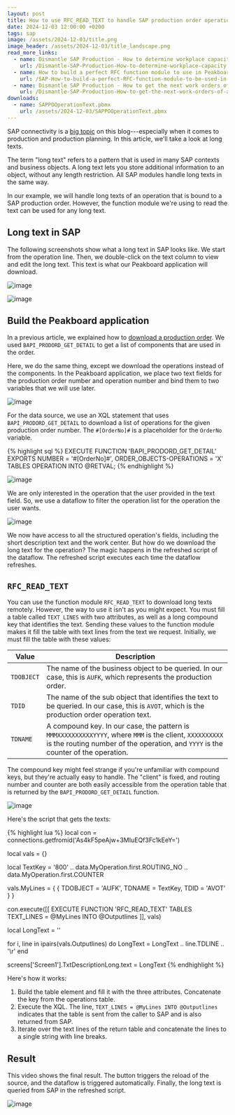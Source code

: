 ```yaml
---
layout: post
title: How to use RFC_READ_TEXT to handle SAP production order operation texts with Peakboard
date: 2024-12-03 12:00:00 +0200
tags: sap
image: /assets/2024-12-03/title.png
image_header: /assets/2024-12-03/title_landscape.png
read_more_links:
  - name: Dismantle SAP Production - How to determine workplace capacity
    url: /Dismantle-SAP-Production-How-to-determine-workplace-capacity.html
  - name: How to build a perfect RFC function module to use in Peakboard
    url: /SAP-How-to-build-a-perfect-RFC-function-module-to-be-used-in-Peakboard.html
  - name: Dismantle SAP Production - How to get the next work orders of a workplace by using COOIS transaction
    url: /Dismantle-SAP-Production-How-to-get-the-next-work-orders-of-a-workplace-by-using-COOIS-transaction-in-Peakboard.html
downloads:
  - name: SAPPOOperationText.pbmx
    url: /assets/2024-12-03/SAPPOOperationText.pbmx
---
```

SAP connectivity is a [big topic](https://how-to-dismantle-a-peakboard-box.com/category/sap) on this blog---especially when it comes to production and production planning. In this article, we'll take a look at long texts.

The term "long text" refers to a pattern that is used in many SAP contexts and business objects. A long text lets you store additional information to an object, without any length restriction. All SAP modules handle long texts in the same way.

In our example, we will handle long texts of an operation that is bound to a SAP production order. However, the function module we're using to read the text can be used for any long text.

## Long text in SAP

The following screenshots show what a long text in SAP looks like. We start from the operation line. Then, we double-click on the text column to view and edit the long text. This text is what our Peakboard application will download.

![image](/assets/2024-12-03/010.png)

![image](/assets/2024-12-03/020.png)

## Build the Peakboard application

In a previous article, we explained how to [download a production order](/Dismantle-BAPI_PRODORD_GET_DETAIL-How-to-get-production-order-details-from-SAP.html). We used `BAPI_PRODORD_GET_DETAIL` to get a list of components that are used in the order.

Here, we do the same thing, except we download the operations instead of the components. In the Peakboard application, we place two text fields for the production order number and operation number and bind them to two variables that we will use later.

![image](/assets/2024-12-03/030.png)

For the data source, we use an XQL statement that uses `BAPI_PRODORD_GET_DETAIL` to download a list of operations for the given production order number. The `#[OrderNo]#` is a placeholder for the `OrderNo` variable.

{% highlight sql %}
EXECUTE FUNCTION 'BAPI_PRODORD_GET_DETAIL'
   EXPORTS
      NUMBER = '#[OrderNo]#',
      ORDER_OBJECTS-OPERATIONS = 'X'
   TABLES
      OPERATION
      INTO @RETVAL;
{% endhighlight %}

![image](/assets/2024-12-03/040.png)

We are only interested in the operation that the user provided in the text field. So, we use a dataflow to filter the operation list for the operation the user wants.

![image](/assets/2024-12-03/050.png)

We now have access to all the structured operation's fields, including the short description text and the work center. But how do we download the long text for the operation? The magic happens in the refreshed script of the dataflow. The refreshed script executes each time the dataflow refreshes.

## `RFC_READ_TEXT`

You can use the function module `RFC_READ_TEXT` to download long texts remotely. However, the way to use it isn't as you might expect. You must fill a table called `TEXT_LINES` with two attributes, as well as a long compound key that identifies the text. Sending these values to the function module makes it fill the table with text lines from the text we request.
Initially, we must fill the table with these values:

| Value | Description |
| --- | --- |
| `TDOBJECT` | The name of the business object to be queried. In our case, this is `AUFK`, which represents the production order. |
| `TDID` | The name of the sub object that identifies the text to be queried. In our case, this is `AVOT`, which is the production order operation text. |
| `TDNAME` | A compound key. In our case, the pattern is `MMMXXXXXXXXXXYYYY`, where `MMM` is the client, `XXXXXXXXXX` is the routing number of the operation, and `YYYY` is the counter of the operation. |

The compound key might feel strange if you're unfamiliar with compound keys, but they're actually easy to handle. The "client" is fixed, and routing number and counter are both easily accessible from the operation table that is returned by the `BAPI_PRODORD_GET_DETAIL` function.

![image](/assets/2024-12-03/055.png)

Here's the script that gets the texts:

{% highlight lua %}
local con = connections.getfromid('As4kF5peAjw+3MIuEQf3Fc1kEeY=')

local vals = {}

local TextKey = '800' .. data.MyOperation.first.ROUTING_NO .. data.MyOperation.first.COUNTER

vals.MyLines = {
  { TDOBJECT = 'AUFK',
    TDNAME =  TextKey,
    TDID =  'AVOT'
  }
}

con.execute([[
 EXECUTE FUNCTION 'RFC_READ_TEXT'
   TABLES
      TEXT_LINES = @MyLines INTO @Outputlines
  ]], vals)


local LongText = ''
  
for i, line in ipairs(vals.Outputlines) do
  LongText = LongText .. line.TDLINE .. '\r'
end

screens['Screen1'].TxtDescriptionLong.text = LongText
{% endhighlight %}

Here's how it works:
1. Build the table element and fill it with the three attributes. Concatenate the key from the operations table.
2. Execute the XQL. The line, `TEXT_LINES = @MyLines INTO @Outputlines` indicates that the table is sent from the caller to SAP and is also returned from SAP.
3. Iterate over the text lines of the return table and concatenate the lines to a single string with line breaks.

## Result

This video shows the final result. The button triggers the reload of the source, and the dataflow is triggered automatically. Finally, the long text is queried from SAP in the refreshed script.

![image](/assets/2024-12-03/result.gif)
